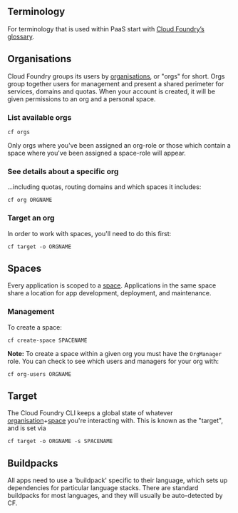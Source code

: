 ## Terminology
For terminology that is used within PaaS start with [Cloud Foundry’s glossary](http://docs.cloudfoundry.org/concepts/glossary.html).

## Organisations
Cloud Foundry groups its users by [organisations](http://docs.cloudfoundry.org/concepts/roles.html#orgs), or "orgs" for short. Orgs group together users for management and present a shared perimeter for services, domains and quotas. When your account is created, it will be given permissions to an org and a personal space.

### List available orgs
```
cf orgs
```

Only orgs where you've been assigned an org-role or those which contain a space where you've been assigned a space-role will appear.

### See details about a specific org
...including quotas, routing domains and which spaces it includes:

```
cf org ORGNAME
```

### Target an org
In order to work with spaces, you'll need to do this first:

```
cf target -o ORGNAME
```

## Spaces
Every application is scoped to a [space](http://docs.cloudfoundry.org/concepts/roles.html#spaces). Applications in the same space share a location for app development, deployment, and maintenance.

### Management
To create a space:

```
cf create-space SPACENAME
```

**Note:**  To create a space within a given org you must have the `OrgManager` role. You can check to see which users and managers for your org with:

```
cf org-users ORGNAME
```

## Target
The Cloud Foundry CLI keeps a global state of whatever [organisation](#organisations)+[space](#spaces) you're interacting with. This is known as the "target", and is set via

```
cf target -o ORGNAME -s SPACENAME
```

## Buildpacks
All apps need to use a 'buildpack' specific to their language, which sets up dependencies for particular language stacks. There are standard buildpacks for most languages, and they will usually be auto-detected by CF.